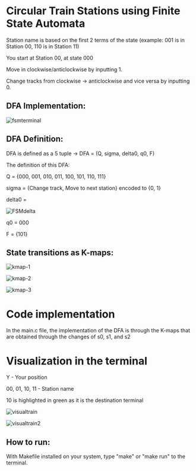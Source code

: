 # Circular Train Stations using Finite State Automata

Station name is based on the first 2 terms of the state (example: 001 is in Station 00, 110 is in Station 11)

You start at Station 00, at state 000

Move in clockwise/anticlockwise by inputting 1.

Change tracks from clockwise -> anticlockwise and vice versa by inputting 0.

## DFA Implementation:
![fsmterminal](https://user-images.githubusercontent.com/114067350/211838875-d6378514-00c6-480c-a8fe-0936742fefe8.PNG)


## DFA Definition:
DFA is defined as a 5 tuple -> DFA = (Q, sigma, delta0, q0, F)

The definition of this DFA:

Q = {000, 001, 010, 011, 100, 101, 110, 111}

sigma = {Change track, Move to next station} encoded to {0, 1}

delta0 = 

![FSMdelta](https://user-images.githubusercontent.com/114067350/210193557-b417c89b-3812-46a8-a7b8-79e98cb2f93a.png)

q0 = 000

F = {101}

## State transitions as K-maps:

![kmap-1](https://user-images.githubusercontent.com/114067350/210193682-0ea09a2b-53ca-4bde-93ba-462d5a9a064b.png)

![kmap-2](https://user-images.githubusercontent.com/114067350/210193685-e557610f-74aa-45ae-a2df-751481ec491e.png)

![kmap-3](https://user-images.githubusercontent.com/114067350/210193688-89731284-998e-4002-94ea-1a2e67c606a2.png)


# Code implementation

In the main.c file, the implementation of the DFA is through the K-maps that are obtained through the changes of s0, s1, and s2

# Visualization in the terminal

Y - Your position

00, 01, 10, 11 - Station name

10 is highlighted in green as it is the destination terminal

![visualtrain](https://user-images.githubusercontent.com/114067350/213982646-665234ed-f59b-49a0-af6b-7e687f681aad.PNG)

![visualtrain2](https://user-images.githubusercontent.com/114067350/213982656-73721996-4132-41eb-8bd8-65bf1be2e2eb.PNG)


## How to run:
With Makefile installed on your system, type "make" or "make run" to the terminal.
